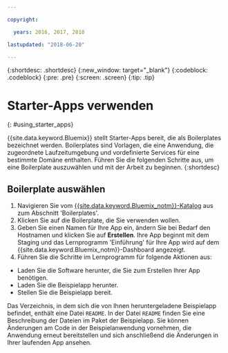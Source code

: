 ```yaml
---

copyright:

  years: 2016, 2017, 2018

lastupdated: "2018-06-20"

---
```


{:shortdesc: .shortdesc}
{:new_window: target="_blank"}
{:codeblock: .codeblock}
{:pre: .pre}
{:screen: .screen}
{:tip: .tip}

# Starter-Apps verwenden
{: #using_starter_apps}

{{site.data.keyword.Bluemix}} stellt Starter-Apps bereit, die als Boilerplates bezeichnet werden. Boilerplates sind Vorlagen, die eine Anwendung, die zugeordnete Laufzeitumgebung und vordefinierte Services für eine bestimmte Domäne enthalten. Führen Sie die folgenden Schritte aus, um eine Boilerplate auszuwählen und mit der Arbeit zu beginnen.
{:shortdesc}

## Boilerplate auswählen

1. Navigieren Sie vom [{{site.data.keyword.Bluemix_notm}}-Katalog](https://console.{DomainName}/catalog/) aus zum Abschnitt 'Boilerplates'.
2. Klicken Sie auf die Boilerplate, die Sie verwenden wollen.
3. Geben Sie einen Namen für Ihre App ein, ändern Sie bei Bedarf den Hostnamen und klicken Sie auf **Erstellen**. Ihre App beginnt mit dem Staging und das Lernprogramm 'Einführung' für Ihre App wird auf dem {{site.data.keyword.Bluemix_notm}}-Dashboard angezeigt.
4. Führen Sie die Schritte im Lernprogramm für folgende Aktionen aus:  
  * Laden Sie die Software herunter, die Sie zum Erstellen Ihrer App benötigen.
  * Laden Sie die Beispielapp herunter.
  * Stellen Sie die Beispielapp bereit.

Das Verzeichnis, in dem sich die von Ihnen heruntergeladene Beispielapp befindet, enthält eine Datei `README`. In der Datei `README` finden Sie eine Beschreibung der Dateien im Paket der Beispielapp. Sie können Änderungen am Code in der Beispielanwendung vornehmen, die Anwendung erneut bereitstellen und sich anschließend die Änderungen in Ihrer laufenden App ansehen.
